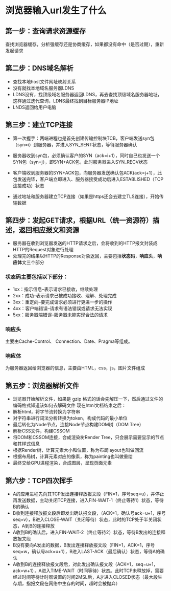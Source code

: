# 浏览器输入url发生了什么

## 第一步：查询请求资源缓存
查找浏览器缓存，分析强缓存还是协商缓存，如果都没有命中（是否过期），重新发起请求

## 第二步：DNS域名解析
- 查找本地host文件网址映射关系
- 没有就找本地域名服务器LDNS
- LDNS没有，找顶级域名服务器返回LDNS，再去查找顶级域名服务器地址，这样通过迭代查询，LDNS最终找到目标服务器IP地址
- LNDS返回给用户电脑

## 第三步：建立TCP连接
- 第一次握手：两端进程也是首先创建传输控制块TCB，客户端发送syn包（syn=i）到服务器，并进入SYN_SENT状态，等待服务器确认
- 服务器收到syn包，必须确认客户的SYN（ack=i+1），同时自己也发送一个SYN包（syn=j），即SYN+ACK包，此时服务器进入SYN_RECV状态
- 客户端收到服务器的SYN+ACK包，向服务器发送确认包ACK(ack=j+1），此包发送完毕，客户端立即进入、服务器接受成功后进入ESTABLISHED（TCP连接成功）状态

- 通过地址和服务器建立TCP连接（如果是https还会去建立TLS连接），开始传输数据

## 第四步：发起GET请求，根据URL（统一资源符）描述，返回相应报文和资源
- 服务器在收到浏览器发送的HTTP请求之后，会将收到的HTTP报文封装成HTTP的Request对象进行处理
- 处理完的结果以HTTP的Response对象返回，主要包括**状态码**，**响应头**，**响应体**文三个部分

### **状态码**主要包括以下部分：
- 1xx：指示信息–表示请求已接收，继续处理
- 2xx：成功–表示请求已被成功接收、理解、处理完成
- 3xx：重定向–要完成请求必须进行更进一步的操作
- 4xx：客户端错误–请求有语法错误或请求无法实现
- 5xx：服务器端错误–服务器未能实现合法的请求

### **响应头**
主要由Cache-Control、 Connection、Date、Pragma等组成。

### **响应体**
为服务器返回给浏览器的信息，主要由HTML，css，js，图片文件组成

## 第五步：浏览器解析文件
- 浏览器开始解析文件，如果是 gzip 格式的话会先解压一下，然后通过文件的编码格式知道该如何去解码文件
现在html文档结束之后：
- 解析html，将字节流转换为字符串
- 对字符串进行词法分析转换为token，构成代码的最小单位
- 最后转化为Node节点，连接Node节点构建DOM树（DOM Tree）
- 解析CSS文件，构建CSSOM
- 将DOM和CSSOM连接，合成渲染树Render Tree，只会展示需要显示的节点和其样式信息
- 根据Render树，计算元素大小和位置，称为布局layout也叫做回流
- 根据布局树，计算元素对应的像素，称为painting也叫做重绘
- 最终交给GPU进程渲染，合成图层，呈现页面元素

## 第六步：TCP四次挥手
- A的应用进程先向其TCP发出连接释放报文段（FIN=1，序号seq=u），并停止再发送数据，主动关闭TCP连接，进入FIN-WAIT-1（终止等待1）状态，等待B的确认
- B收到连接释放报文段后即发出确认报文段，（ACK=1，确认号ack=u+1，序号seq=v），B进入CLOSE-WAIT（关闭等待）状态，此时的TCP处于半关闭状态，A到B的连接释放
- A收到B的确认后，进入FIN-WAIT-2（终止等待2）状态，等待B发出的连接释放报文段
- B没有要向A发出的数据，B发出连接释放报文段（FIN=1，ACK=1，序号seq=w，确认号ack=u+1），B进入LAST-ACK（最后确认）状态，等待A的确认
- A收到B的连接释放报文段后，对此发出确认报文段（ACK=1，seq=u+1，ack=w+1），A进入TIME-WAIT（时间等待）状态。此时TCP未释放掉，需要经过时间等待计时器设置的时间2MSL后，A才进入CLOSED状态（最大段生存期，指报文段在网络中生存的时间，超时会被抛弃）